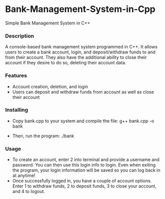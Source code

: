 # Bank-Management-System-in-Cpp
Simple Bank Management System in C++

### Description

A console-based bank management system programmed in C++. It allows users to create a bank account, login, and deposit/withdraw funds to and from their account. They also have the additional ability to close their account if they desire to do so, deleting their account data.

### Features
* Account creation, deletion, and login
* Users can deposit and withdraw funds from account as well as close their account

### Installing
* Copy bank.cpp to your system and compile the file:
g++ bank.cpp -o bank

* Then, run the program:
./bank

### Usage
* To create an account, enter 2 into terminal and provide a username and password. You can then use this login info to login. Even when exiting the program, your login information will be saved so you can log back in at anytime!
* Once successfully logged in, you have a couple of account options. Enter 1 to withdraw funds, 2 to deposit funds, 3 to close your account, and 4 to logout.